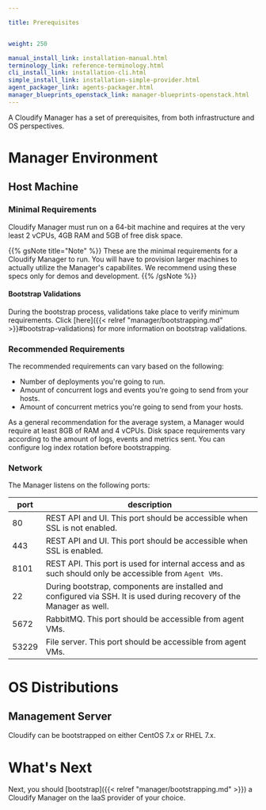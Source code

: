```yaml
---

title: Prerequisites


weight: 250

manual_install_link: installation-manual.html
terminology_link: reference-terminology.html
cli_install_link: installation-cli.html
simple_install_link: installation-simple-provider.html
agent_packager_link: agents-packager.html
manager_blueprints_openstack_link: manager-blueprints-openstack.html
---
```


A Cloudify Manager has a set of prerequisites, from both infrastructure and OS perspectives.


# Manager Environment

## Host Machine

### Minimal Requirements

Cloudify Manager must run on a 64-bit machine and requires at the very least 2 vCPUs, 4GB RAM and 5GB of free disk space.

{{% gsNote title="Note" %}}
These are the minimal requirements for a Cloudify Manager to run. You will have to provision larger machines to actually utilize the Manager's capabilites.
We recommend using these specs only for demos and development.
{{% /gsNote %}}

#### Bootstrap Validations

During the bootstrap process, validations take place to verify minimum requirements. Click [here]({{< relref "manager/bootstrapping.md" >}}#bootstrap-validations) for more information on bootstrap validations.

### Recommended Requirements

The recommended requirements can vary based on the following:

* Number of deployments you're going to run.
* Amount of concurrent logs and events you're going to send from your hosts.
* Amount of concurrent metrics you're going to send from your hosts.

As a general recommendation for the average system, a Manager would require at least 8GB of RAM and 4 vCPUs. Disk space requirements vary according to the amount of logs, events and metrics sent. You can configure log index rotation before bootstrapping.


### Network

The Manager listens on the following ports:

 port   | description
--------|--------------
 80     | REST API and UI. This port should be accessible when SSL is not enabled.
 443    | REST API and UI. This port should be accessible when SSL is enabled.
 8101   | REST API. This port is used for internal access and as such should only be accessible from `Agent VMs`.
 22     | During bootstrap, components are installed and configured via SSH. It is used during recovery of the Manager as well.
 5672   | RabbitMQ. This port should be accessible from agent VMs.
 53229  | File server. This port should be accessible from agent VMs.



# OS Distributions

## Management Server

Cloudify can be bootstrapped on either CentOS 7.x or RHEL 7.x.

# What's Next

Next, you should [bootstrap]({{< relref "manager/bootstrapping.md" >}}) a Cloudify Manager on the IaaS provider of your choice.
